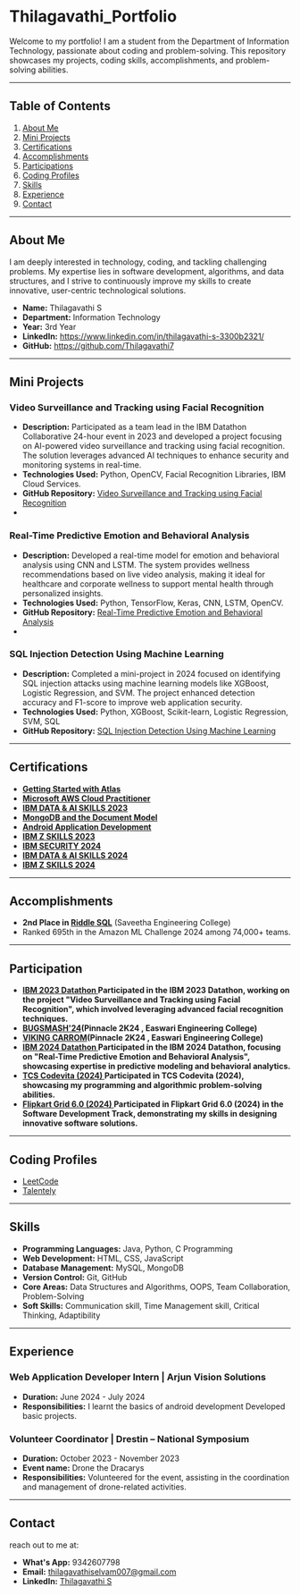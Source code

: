 # Thilagavathi_Portfolio
Welcome to my portfolio! I am a student from the Department of Information Technology, passionate about coding and problem-solving. This repository showcases my projects, coding skills, accomplishments, and problem-solving abilities.

---

## Table of Contents
1. [About Me](#about-me)
2. [Mini Projects](#mini-projects)
3. [Certifications](#certifications)
4. [Accomplishments](#accomplishments)
5. [Participations](#participation)
6. [Coding Profiles](#coding-profiles)
7. [Skills](#skills)
8. [Experience](#experience)
9. [Contact](#contact)

---

## About Me
I am deeply interested in technology, coding, and tackling challenging problems. My expertise lies in software development, algorithms, and data structures, and I strive to continuously improve my skills to create innovative, user-centric technological solutions.

- **Name:** Thilagavathi S
- **Department:** Information Technology
- **Year:** 3rd Year
- **LinkedIn:** https://www.linkedin.com/in/thilagavathi-s-3300b2321/
- **GitHub:** https://github.com/Thilagavathi7

---

## Mini Projects
### Video Surveillance and Tracking using Facial Recognition
- **Description:** Participated as a team lead in the IBM Datathon Collaborative 24-hour event in 2023 and developed a project focusing on AI-powered video surveillance and tracking using facial recognition. The solution leverages advanced AI techniques to enhance security and monitoring systems in real-time.
- **Technologies Used:** Python, OpenCV, Facial Recognition Libraries, IBM Cloud Services.
- **GitHub Repository:** [Video Surveillance and Tracking using Facial Recognition](https://github.com/Pathuri-Deepesh/Video-Surveillance-and-tracking-system-using-Facial-Recognition)
- 
### Real-Time Predictive Emotion and Behavioral Analysis
- **Description:** Developed a real-time model for emotion and behavioral analysis using CNN and LSTM. The system provides wellness recommendations based on live video analysis, making it ideal for healthcare and corporate wellness to support mental health through personalized insights.
- **Technologies Used:** Python, TensorFlow, Keras, CNN, LSTM, OpenCV.
- **GitHub Repository:** [Real-Time Predictive Emotion and Behavioral Analysis](https://github.com/Jeevapriya14/A-Real-Time-Predictive-Emotion-and-Behavioral-Analysis-withWellness-Recommendations?tab=readme-ov-file)
- 
### SQL Injection Detection Using Machine Learning
- **Description:** Completed a mini-project in 2024 focused on identifying SQL injection attacks using machine learning models like XGBoost, Logistic Regression, and SVM. The project enhanced detection accuracy and F1-score to improve web application security.
- **Technologies Used:** Python, XGBoost, Scikit-learn, Logistic Regression, SVM, SQL
- **GitHub Repository:** [SQL Injection Detection Using Machine Learning](https://github.com/Thilagavathi7/Discovery-and-deterrence-of-sql-injection-attack-using-machine-learning)
---

## Certifications

- **[Getting Started with Atlas](https://github.com/Thilagavathi7/Thilagavathi_Portfolio/blob/main/certificate/thilagavathi-n-a-dfc0d8de-a8f4-4bc0-b601-0381478ec129-certificate.pdf)** 
- **[Microsoft AWS Cloud Practitioner](https://github.com/Thilagavathi7/Thilagavathi_Portfolio/blob/main/certificate/WhatsApp%20Image%202024-12-29%20at%2021.18.36_da8200d5.jpg)**
- **[IBM DATA & AI SKILLS 2023](https://github.com/Thilagavathi7/Thilagavathi_Portfolio/blob/main/certificate/Thilagavathi_Selvam-6235.png)**
- **[MongoDB and the Document Model](https://github.com/Thilagavathi7/Thilagavathi_Portfolio/blob/main/certificate/thilagavathi-n-a-600b0ccf-73b9-47ee-8c7c-b5103dcb21cb-certificate.pdf)**  
- **[Android Application Development](https://github.com/Thilagavathi7/Thilagavathi_Portfolio/blob/main/certificate/212222220053%20(1).pdf)**  
- **[IBM Z SKILLS 2023](https://github.com/Thilagavathi7/Thilagavathi_Portfolio/blob/main/certificate/Thilagavathi_Selvam-8115.png)**
- **[IBM SECURITY 2024](https://github.com/Thilagavathi7/Thilagavathi_Portfolio/blob/main/certificate/Thilagavathi_S-17be.png)**
- **[IBM DATA & AI SKILLS 2024](https://github.com/Thilagavathi7/Thilagavathi_Portfolio/blob/main/certificate/Thilagavathi_S-292c.png)**
- **[IBM Z SKILLS 2024](https://github.com/Thilagavathi7/Thilagavathi_Portfolio/blob/main/certificate/Thilagavathi_S-920b.png)**
---

## Accomplishments
- **2nd Place in [Riddle SQL](https://github.com/Thilagavathi7/Thilagavathi_Portfolio/blob/main/certificate/WhatsApp%20Image%202024-12-29%20at%2021.20.35_cd24ddda.jpg)** (Saveetha Engineering College)
- Ranked 695th in the Amazon ML Challenge 2024 among 74,000+ teams.

---

## Participation
- **[IBM 2023 Datathon ](https://github.com/Thilagavathi7/Thilagavathi_Portfolio/blob/main/certificate/Thilagavathi%20S%202023%20IBM%20Z%20Datathon%20Certificate.pdf) Participated in the IBM 2023 Datathon, working on the project "Video Surveillance and Tracking using Facial Recognition", which involved leveraging advanced facial recognition techniques.**
- **[BUGSMASH'24](https://github.com/Thilagavathi7/Thilagavathi_Portfolio/blob/main/certificate/WhatsApp%20Image%202024-12-29%20at%2021.20.00_a7ad3d7e.jpg)(Pinnacle 2K24 , Easwari Engineering College)**
- **[VIKING CARROM](https://github.com/Thilagavathi7/Thilagavathi_Portfolio/blob/main/certificate/WhatsApp%20Image%202024-12-29%20at%2021.19.26_fbdf9a2a.jpg)(Pinnacle 2K24 , Easwari Engineering College)**
- **[IBM 2024 Datathon ](https://github.com/Thilagavathi7/Thilagavathi_Portfolio/blob/main/certificate/Hack2skill-Certificate%20(1).png) Participated in the IBM 2024 Datathon, focusing on "Real-Time Predictive Emotion and Behavioral Analysis", showcasing expertise in predictive modeling and behavioral analytics.**
- **[TCS Codevita (2024) ]() Participated in TCS Codevita (2024), showcasing my programming and algorithmic problem-solving abilities.**
- **[Flipkart Grid 6.0 (2024) ]() Participated in Flipkart Grid 6.0 (2024) in the Software Development Track, demonstrating my skills in designing innovative software solutions.**
---

## Coding Profiles
- [LeetCode](https://leetcode.com/u/thilagavathi_18/)
- [Talentely](https://lms.talentely.com/in/f3dbe40f-4d1b-465a-a0d4-52b62d5560f9)

---

## Skills
- **Programming Languages:** Java, Python, C Programming
- **Web Development:** HTML, CSS, JavaScript
- **Database Management:** MySQL, MongoDB
- **Version Control:** Git, GitHub
- **Core Areas:** Data Structures and Algorithms, OOPS, Team Collaboration, Problem-Solving
- **Soft Skills:** Communication skill, Time Management skill, Critical Thinking, Adaptibility
---

## Experience
### Web Application Developer Intern | Arjun Vision Solutions
- **Duration:** June 2024 - July 2024
- **Responsibilities:**  I learnt the basics of android development Developed basic projects.

### Volunteer Coordinator | Drestin – National Symposium
- **Duration:** October 2023 - November 2023
- **Event name:** Drone the Dracarys
- **Responsibilities:** Volunteered for the event, assisting in the coordination and management of drone-related activities.

---

## Contact
reach out to me at:
- **What's App:** 9342607798
- **Email:** [thilagavathiselvam007@gmail.com](mailto:thilagavathiselvam007@gmail.com)
- **LinkedIn:** [Thilagavathi S](https://www.linkedin.com/in/thilagavathi-s-3300b2321/)
